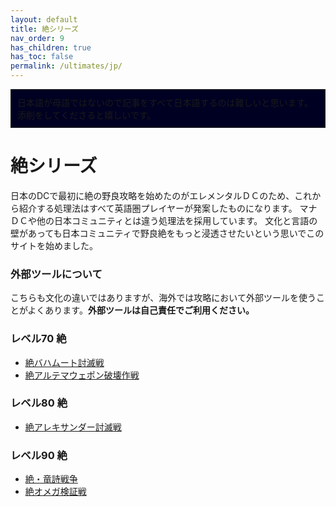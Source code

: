 ```yaml
---
layout: default
title: 絶シリーズ
nav_order: 9
has_children: true
has_toc: false
permalink: /ultimates/jp/
---
```


<div style="background-color: #002 ; padding: 10px; border: 1px solid;">
日本語が母語ではないので記事をすべて日本語するのは難しいと思います。添削をしてくださると嬉しいです。</div>

# 絶シリーズ
日本のDCで最初に絶の野良攻略を始めたのがエレメンタルＤＣのため、これから紹介する処理法はすべて英語圏プレイヤーが発案したものになります。
マナＤＣや他の日本コミュニティとは違う処理法を採用しています。
文化と言語の壁があっても日本コミュニティで野良絶をもっと浸透させたいという思いでこのサイトを始めました。

### 外部ツールについて

こちらも文化の違いではありますが、海外では攻略において外部ツールを使うことがよくあります。**外部ツールは自己責任でご利用ください。**

### レベル70 絶

- [絶バハムート討滅戦](ucob/index.jp.md)
- [絶アルテマウェポン破壊作戦](uwu/index.jp.md)

### レベル80 絶

- [絶アレキサンダー討滅戦](tea/index.jp.md)

### レベル90 絶

- [絶・竜詩戦争](dsr/index.jp.md)
- [絶オメガ検証戦](top/index.jp.md)
